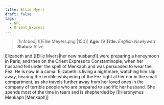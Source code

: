 ```yaml
---
title: Ellie Myers
draft: false
tags:
  - NPC
  - Orient_Express
---
```

> [!infobox]
> ![[Ellie Meyers.png |150]]
> **Age:** 19
> **Title:** *English Newlywed*
> **Status:** Alive

Elizabeth and [[Ellie Myers|her new husband]] were preparing a honeymoon in Paris, and then on the Orient Express to Constantinople, when her husband fell under the spell of Menkaph and was persuaded to wear the Fez. He is now in a coma. Elizabeth is living a nightmare, watching him slip away, hearing the terrible whispering of the Fez right at her ear in the small compartment, as she travels further away from her loved ones in the company of terrible people who are prepared to sacrific her husband. She spends most of the time in tears and is shepherded by [[Hieronymus Menkaph |Menkaph]]